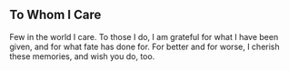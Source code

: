 ## To Whom I Care

Few in the world I care. To those I do, I am grateful for what I have
been given, and for what fate has done for. For better and for worse,
I cherish these memories, and wish you do, too.
